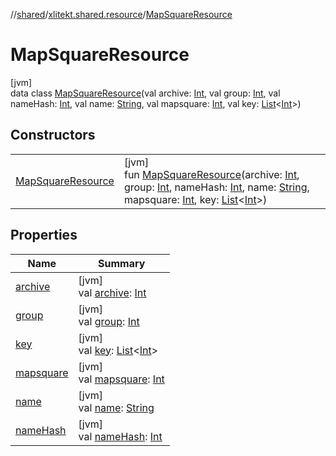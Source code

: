 //[shared](../../../index.md)/[xlitekt.shared.resource](../index.md)/[MapSquareResource](index.md)

# MapSquareResource

[jvm]\
data class [MapSquareResource](index.md)(val archive: [Int](https://kotlinlang.org/api/latest/jvm/stdlib/kotlin/-int/index.html), val group: [Int](https://kotlinlang.org/api/latest/jvm/stdlib/kotlin/-int/index.html), val nameHash: [Int](https://kotlinlang.org/api/latest/jvm/stdlib/kotlin/-int/index.html), val name: [String](https://kotlinlang.org/api/latest/jvm/stdlib/kotlin/-string/index.html), val mapsquare: [Int](https://kotlinlang.org/api/latest/jvm/stdlib/kotlin/-int/index.html), val key: [List](https://kotlinlang.org/api/latest/jvm/stdlib/kotlin.collections/-list/index.html)&lt;[Int](https://kotlinlang.org/api/latest/jvm/stdlib/kotlin/-int/index.html)&gt;)

## Constructors

| | |
|---|---|
| [MapSquareResource](-map-square-resource.md) | [jvm]<br>fun [MapSquareResource](-map-square-resource.md)(archive: [Int](https://kotlinlang.org/api/latest/jvm/stdlib/kotlin/-int/index.html), group: [Int](https://kotlinlang.org/api/latest/jvm/stdlib/kotlin/-int/index.html), nameHash: [Int](https://kotlinlang.org/api/latest/jvm/stdlib/kotlin/-int/index.html), name: [String](https://kotlinlang.org/api/latest/jvm/stdlib/kotlin/-string/index.html), mapsquare: [Int](https://kotlinlang.org/api/latest/jvm/stdlib/kotlin/-int/index.html), key: [List](https://kotlinlang.org/api/latest/jvm/stdlib/kotlin.collections/-list/index.html)&lt;[Int](https://kotlinlang.org/api/latest/jvm/stdlib/kotlin/-int/index.html)&gt;) |

## Properties

| Name | Summary |
|---|---|
| [archive](archive.md) | [jvm]<br>val [archive](archive.md): [Int](https://kotlinlang.org/api/latest/jvm/stdlib/kotlin/-int/index.html) |
| [group](group.md) | [jvm]<br>val [group](group.md): [Int](https://kotlinlang.org/api/latest/jvm/stdlib/kotlin/-int/index.html) |
| [key](key.md) | [jvm]<br>val [key](key.md): [List](https://kotlinlang.org/api/latest/jvm/stdlib/kotlin.collections/-list/index.html)&lt;[Int](https://kotlinlang.org/api/latest/jvm/stdlib/kotlin/-int/index.html)&gt; |
| [mapsquare](mapsquare.md) | [jvm]<br>val [mapsquare](mapsquare.md): [Int](https://kotlinlang.org/api/latest/jvm/stdlib/kotlin/-int/index.html) |
| [name](name.md) | [jvm]<br>val [name](name.md): [String](https://kotlinlang.org/api/latest/jvm/stdlib/kotlin/-string/index.html) |
| [nameHash](name-hash.md) | [jvm]<br>val [nameHash](name-hash.md): [Int](https://kotlinlang.org/api/latest/jvm/stdlib/kotlin/-int/index.html) |
